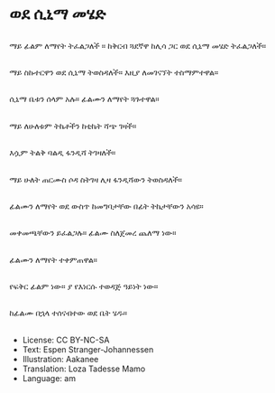 # ወደ ሲኒማ መሄድ

##
ማይ ፊልም ለማየት ትፈልጋለች ። ከቅርብ ጓደኛዋ ከሊሳ ጋር ወደ ሲኒማ መሄድ ትፈልጋለች።

##
ማይ ስኩተርዋን ወደ ሲኒማ ትወስዳለች። እዚያ ለመገናኘት ተስማምተዋል።

##
ሲኒማ ቤቱን ሰላም አሉ። ፊልሙን ለማየት ጓጉተዋል።

##
ማይ ለሁለቱም ትኬቶችን ከቲኬት ሻጭ ገዛች።

##
እሷም ትልቅ ባልዲ ፋንዲሻ ትገዛለች።

##
ማይ ሁለት ጠርሙስ ሶዳ ስትገዛ ሊዛ ፋንዲሻውን ትወስዳለች።

##
ፊልሙን ለማየት ወደ ውስጥ ከመግባታቸው በፊት ትኬታቸውን አሳዩ።

##
መቀመጫቸውን ይፈልጋሉ። ፊልሙ ስለጀመረ ጨለማ ነው።

##
ፊልሙን ለማየት ተቀምጠዋል።

##
የፍቅር ፊልም ነው። ያ የእነርሱ ተወዳጅ ዓይነት ነው።

##
ከፊልሙ በኋላ ተሰናብተው ወደ ቤት ሄዱ።

##
* License: CC BY-NC-SA
* Text: Espen Stranger-Johannessen
* Illustration: Aakanee
* Translation: Loza Tadesse Mamo
* Language: am

